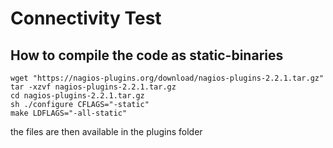 # Connectivity Test

## How to compile the code as static-binaries
```
wget "https://nagios-plugins.org/download/nagios-plugins-2.2.1.tar.gz"
tar -xzvf nagios-plugins-2.2.1.tar.gz 
cd nagios-plugins-2.2.1.tar.gz
sh ./configure CFLAGS="-static"
make LDFLAGS="-all-static"
```

the files are then available in the plugins folder


